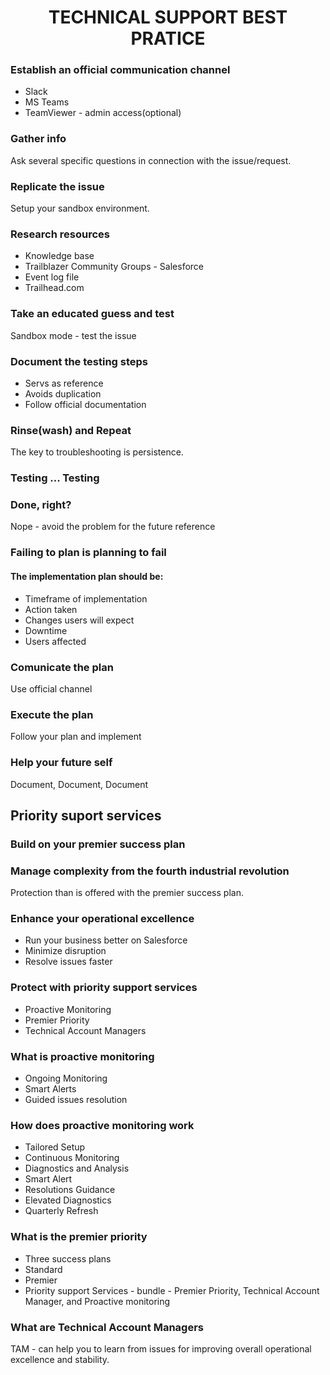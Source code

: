 <h1 align="center">TECHNICAL SUPPORT BEST PRATICE</h1>

### Establish an official communication channel
- Slack
- MS Teams
- TeamViewer - admin access(optional)

### Gather info
Ask several specific questions in connection with the issue/request.

### Replicate the issue
Setup your sandbox environment.

### Research resources
- Knowledge base
- Trailblazer Community Groups - Salesforce
- Event log file
- Trailhead.com

### Take an educated guess and test
Sandbox mode - test the issue

### Document the testing steps
- Servs as reference
- Avoids duplication
- Follow official documentation

### Rinse(wash) and Repeat
The key to troubleshooting is persistence.

### Testing ... Testing

### Done, right?
Nope - avoid the problem for the future reference

### Failing to plan is planning to fail
#### The implementation plan should be:
- Timeframe of implementation
- Action taken
- Changes users will expect
- Downtime
- Users affected

### Comunicate the plan
Use official channel

### Execute the plan
Follow your plan and implement

### Help your future self
Document, Document, Document

## Priority suport services

### Build on your premier success plan

### Manage complexity from the fourth industrial revolution
Protection than is offered with the premier success plan.

### Enhance your operational excellence
- Run your business better on Salesforce
- Minimize disruption
- Resolve issues faster

### Protect with priority support services
- Proactive Monitoring
- Premier Priority
- Technical Account Managers

### What is proactive monitoring
- Ongoing Monitoring
- Smart Alerts
- Guided issues resolution

### How does proactive monitoring work
- Tailored Setup
- Continuous Monitoring
- Diagnostics and Analysis
- Smart Alert
- Resolutions Guidance
- Elevated Diagnostics
- Quarterly Refresh

### What is the premier priority
- Three success plans
- Standard
- Premier
- Priority support Services - bundle - Premier Priority, Technical Account Manager, and Proactive monitoring

### What are Technical Account Managers
TAM - can help you to learn from issues for improving overall operational excellence and stability.